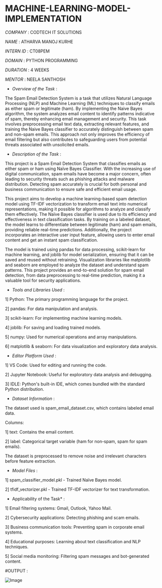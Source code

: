 # MACHINE-LEARNING-MODEL-IMPLEMENTATION

*COMPANY* : CODTECH IT SOLUTIONS

*NAME* : ATHARVA MANOJ KURHE

*INTERN ID* : CT08PEM

*DOMAIN* : PYTHON PROGRAMMING

*DURATION* : 4 WEEKS

*MENTOR* : NEELA SANTHOSH

* *Overview of the Task* :

The Spam Email Detection System is a task that utilizes Natural Language Processing (NLP) and Machine Learning (ML) techniques to classify emails as either spam or legitimate (ham). By implementing the Naive Bayes algorithm, the system analyzes email content to identify patterns indicative of spam, thereby enhancing email management and security. This task involves preprocessing email text data, extracting relevant features, and training the Naive Bayes classifier to accurately distinguish between spam and non-spam emails. This approach not only improves the efficiency of email filtering but also contributes to safeguarding users from potential threats associated with unsolicited emails. 

* *Description of the Task* :

This project is a Spam Email Detection System that classifies emails as either spam or ham using Naïve Bayes Classifier. With the increasing use of digital communication, spam emails have become a major concern, often leading to security threats such as phishing attacks and malware distribution. Detecting spam accurately is crucial for both personal and business communication to ensure safe and efficient email usage.

This project aims to develop a machine learning-based spam detection model using TF-IDF vectorization to transform email text into numerical representations, making it possible for algorithms to analyze and classify them effectively. The Naïve Bayes classifier is used due to its efficiency and effectiveness in text classification tasks. By training on a labeled dataset, the model learns to differentiate between legitimate (ham) and spam emails, providing reliable real-time predictions. Additionally, the project incorporates an interactive user input feature, allowing users to enter email content and get an instant spam classification.

The model is trained using pandas for data processing, scikit-learn for machine learning, and joblib for model serialization, ensuring that it can be saved and reused without retraining. Visualization libraries like matplotlib and seaborn are employed to analyze the dataset and understand spam patterns. This project provides an end-to-end solution for spam email detection, from data preprocessing to real-time prediction, making it a valuable tool for security applications.

* *Tools and Libraries Used* : 

1] Python: The primary programming language for the project.

2] pandas: For data manipulation and analysis.

3] scikit-learn: For implementing machine learning models.

4] joblib: For saving and loading trained models.

5] numpy: Used for numerical operations and array manipulations.

6] matplotlib & seaborn: For data visualization and exploratory data analysis.

* *Editor Platform Used* :

1] VS Code: Used for editing and running the code.

2] Jupyter Notebook: Useful for exploratory data analysis and debugging.

3] IDLE: Python's built-in IDE, which comes bundled with the standard Python distribution.

* *Dataset Information* :

The dataset used is spam_email_dataset.csv, which contains labeled email data.

Columns:

1] text: Contains the email content.

2] label: Categorical target variable (ham for non-spam, spam for spam emails).

The dataset is preprocessed to remove noise and irrelevant characters before feature extraction.

* *Model Files* :

1] spam_classifier_model.pkl - Trained Naïve Bayes model.

2] tfidf_vectorizer.pkl - Trained TF-IDF vectorizer for text transformation.

* Applicability of the Task* :

1] Email filtering systems: Gmail, Outlook, Yahoo Mail.

2] Cybersecurity applications: Detecting phishing and scam emails.

3] Business communication tools: Preventing spam in corporate email systems.

4] Educational purposes: Learning about text classification and NLP techniques.

5] Social media monitoring: Filtering spam messages and bot-generated content.

#OUTPUT :

![Image](https://github.com/user-attachments/assets/75a6dd7c-838d-4d65-9057-a0957361de77)










